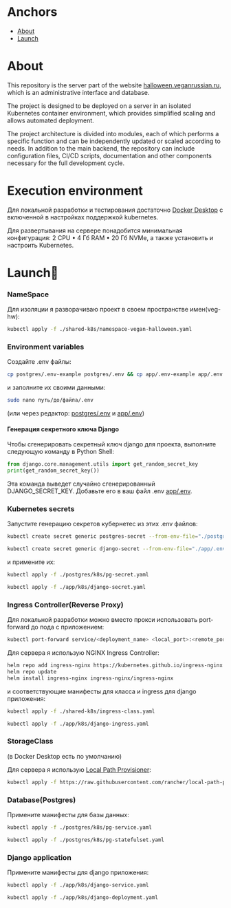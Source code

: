 # Anchors

- [About](#About)
- [Launch](#Launch)

# About

This repository is the server part of the website [halloween.veganrussian.ru](https://halloween.veganrussian.ru/), 
which is an administrative interface and database. 

The project is designed to be deployed on a server in an isolated Kubernetes container environment, which provides 
simplified scaling and allows automated deployment.

The project architecture is divided into modules, each of which performs a specific function and can be independently 
updated or scaled according to needs. In addition to the main backend, the repository can include configuration files, 
CI/CD scripts, documentation and other components necessary for the full development cycle.


# Execution environment
Для локальной разработки и тестирования достаточно [Docker Desktop](https://www.docker.com/products/docker-desktop/) с включенной в настройках поддержкой kubernetes.

Для развертывания на сервере понадобится минимальная конфигурация: 2 CPU • 4 Гб RAM • 20 Гб NVMe, а также установить 
и настроить Kubernetes.

# Launch🚀

### NameSpace
Для изоляции я разворачиваю проект в своем пространстве имен(veg-hw):
```sh
kubectl apply -f ./shared-k8s/namespace-vegan-halloween.yaml
```

### Environment variables
Создайте .env файлы:
```sh
cp postgres/.env-example postgres/.env && cp app/.env-example app/.env
```
и заполните их своими данными:
```sh
sudo nano путь/до/файла/.env
```
(или через редактор: [postgres/.env](postgres%2F.env) и [app/.env](app%2F.env))
#### Генерация секретного ключа Django

Чтобы сгенерировать секретный ключ django для проекта, выполните следующую команду в Python Shell:

```python
from django.core.management.utils import get_random_secret_key
print(get_random_secret_key())
```
Эта команда выведет случайно сгенерированный DJANGO_SECRET_KEY. Добавьте его в ваш файл .env [app/.env](app%2F.env).

### Kubernetes secrets
Запустите генерацию секретов кубернетес из этих .env файлов:
```sh
kubectl create secret generic postgres-secret --from-env-file="./postgres/.env" --namespace=veg-hw --dry-run=client -o yaml > ./postgres/k8s/pg-secret.yaml
```
```sh
kubectl create secret generic django-secret --from-env-file="./app/.env" --namespace=veg-hw --dry-run=client -o yaml > ./app/k8s/django-secret.yaml
```
и примените их:
```sh
kubectl apply -f ./postgres/k8s/pg-secret.yaml
```
```sh
kubectl apply -f ./app/k8s/django-secret.yaml
```

### Ingress Controller(Reverse Proxy)
Для локальной разработки можно вместо прокси использовать port-forward до пода с приложением:
```sh
kubectl port-forward service/<deployment_name> <local_port>:<remote_port>
```
Для сервера я использую NGINX Ingress Controller:
```sh
helm repo add ingress-nginx https://kubernetes.github.io/ingress-nginx
helm repo update
helm install ingress-nginx ingress-nginx/ingress-nginx
```
и соответствующие манифесты для класса и ingress для django приложения:
```sh
kubectl apply -f ./shared-k8s/ingress-class.yaml
```
```sh
kubectl apply -f ./app/k8s/django-ingress.yaml
```

### StorageClass
(в Docker Desktop есть по умолчанию)

Для сервера я использую [Local Path Provisioner](https://github.com/rancher/local-path-provisioner):
```sh
kubectl apply -f https://raw.githubusercontent.com/rancher/local-path-provisioner/master/deploy/local-path-storage.yaml
```

### Database(Postgres)
Примените манифесты для базы данных:
```sh
kubectl apply -f ./postgres/k8s/pg-service.yaml
```
```sh
kubectl apply -f ./postgres/k8s/pg-statefulset.yaml
```

### Django application
Примените манифесты для django приложения:
```sh
kubectl apply -f ./app/k8s/django-service.yaml
```
```sh
kubectl apply -f ./app/k8s/django-deployment.yaml
```

